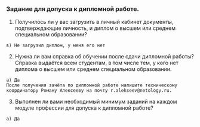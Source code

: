 ### Задание для допуска к дипломной работе.
  
1. Получилось ли у вас загрузить в личный кабинет документы, подтверждающие личность, и диплом о высшем или среднем специальном образовании?

```   
в) Не загрузил диплом, у меня его нет
```
2. Нужна ли вам справка об обучении после сдачи дипломной работы? Справка выдаётся всем студентам, в том числе тем, у кого нет диплома о высшем или среднем специальном образовании.
```
а) Да
После получения зачёта по дипломной работе напишите техническому координатору Роману Алексееву на почту r.alekseev@netology.ru.
```

3. Выполнен ли вами необходимый минимум заданий на каждом модуле профессии для допуска к дипломной работе?
```
а) Да
```
